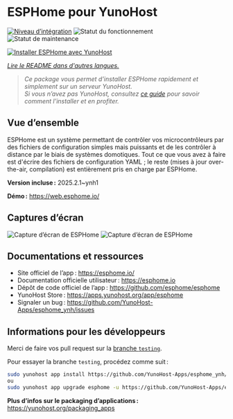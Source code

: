 <!--
Nota bene : ce README est automatiquement généré par <https://github.com/YunoHost/apps/tree/master/tools/readme_generator>
Il NE doit PAS être modifié à la main.
-->

# ESPHome pour YunoHost

[![Niveau d’intégration](https://apps.yunohost.org/badge/integration/esphome)](https://ci-apps.yunohost.org/ci/apps/esphome/)
![Statut du fonctionnement](https://apps.yunohost.org/badge/state/esphome)
![Statut de maintenance](https://apps.yunohost.org/badge/maintained/esphome)

[![Installer ESPHome avec YunoHost](https://install-app.yunohost.org/install-with-yunohost.svg)](https://install-app.yunohost.org/?app=esphome)

*[Lire le README dans d'autres langues.](./ALL_README.md)*

> *Ce package vous permet d’installer ESPHome rapidement et simplement sur un serveur YunoHost.*  
> *Si vous n’avez pas YunoHost, consultez [ce guide](https://yunohost.org/install) pour savoir comment l’installer et en profiter.*

## Vue d’ensemble

ESPHome est un système permettant de contrôler vos microcontrôleurs par des fichiers de configuration simples mais puissants et de les contrôler à distance par le biais de systèmes domotiques. Tout ce que vous avez à faire est d'écrire des fichiers de configuration YAML ; le reste (mises à jour over-the-air, compilation) est entièrement pris en charge par ESPHome.


**Version incluse :** 2025.2.1~ynh1

**Démo :** <https://web.esphome.io/>

## Captures d’écran

![Capture d’écran de ESPHome](./doc/screenshots/hero.png)
![Capture d’écran de ESPHome](./doc/screenshots/screenshot.png)

## Documentations et ressources

- Site officiel de l’app : <https://esphome.io/>
- Documentation officielle utilisateur : <https://esphome.io>
- Dépôt de code officiel de l’app : <https://github.com/esphome/esphome>
- YunoHost Store : <https://apps.yunohost.org/app/esphome>
- Signaler un bug : <https://github.com/YunoHost-Apps/esphome_ynh/issues>

## Informations pour les développeurs

Merci de faire vos pull request sur la [branche `testing`](https://github.com/YunoHost-Apps/esphome_ynh/tree/testing).

Pour essayer la branche `testing`, procédez comme suit :

```bash
sudo yunohost app install https://github.com/YunoHost-Apps/esphome_ynh/tree/testing --debug
ou
sudo yunohost app upgrade esphome -u https://github.com/YunoHost-Apps/esphome_ynh/tree/testing --debug
```

**Plus d’infos sur le packaging d’applications :** <https://yunohost.org/packaging_apps>
